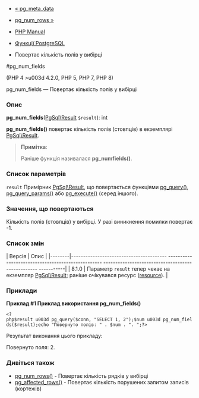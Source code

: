 - [« pg_meta_data](function.pg-meta-data.md)
- [pg_num_rows »](function.pg-num-rows.md)

- [PHP Manual](index.md)
- [Функції PostgreSQL](ref.pgsql.md)
- Повертає кількість полів у вибірці

#pg_num_fields

(PHP 4 \>u003d 4.2.0, PHP 5, PHP 7, PHP 8)

pg_num_fields — Повертає кількість полів у вибірці

### Опис

**pg_num_fields**([PgSql\Result](class.pgsql-result.md) `$result`):
int

**pg_num_fields()** повертає кількість полів (стовпців) в екземплярі
[PgSql\Result](class.pgsql-result.md).

> **Примітка**:
>
> Раніше функція називалася **pg_numfields()**.

### Список параметрів

`result`
Примірник [PgSql\Result](class.pgsql-result.md), що повертається
функціями [pg_query()](function.pg-query.md),
[pg_query_params()](function.pg-query-params.md) або
[pg_execute()](function.pg-execute.md) (серед іншого).

### Значення, що повертаються

Кількість полів (стовпців) у вибірці. У разі виникнення помилки
повертає -1.

### Список змін

| Версія | Опис |
|--------|---------------------------------------- -------------------------------------------------- -------------------------------------------------- -----------|
| 8.1.0 | Параметр `result` тепер чекає на екземпляр [PgSql\Result](class.pgsql-result.md); раніше очікувався ресурс ([resource](language.types.resource.md)). |

### Приклади

**Приклад #1 Приклад використання **pg_num_fields()****

` <?php$result u003d pg_query($conn, "SELECT 1, 2");$num u003d pg_num_fields($result);echo "Повернуто полів: " . $num . ".
";?> `

Результат виконання цього прикладу:

Повернуто поля: 2.

### Дивіться також

- [pg_num_rows()](function.pg-num-rows.md) - Повертає кількість
рядків у вибірці
- [pg_affected_rows()](function.pg-affected-rows.md) - Повертає
кількість порушених запитом записів (кортежів)
